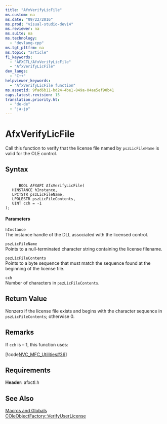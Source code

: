 ```yaml
---
title: "AfxVerifyLicFile"
ms.custom: na
ms.date: "09/22/2016"
ms.prod: "visual-studio-dev14"
ms.reviewer: na
ms.suite: na
ms.technology: 
  - "devlang-cpp"
ms.tgt_pltfrm: na
ms.topic: "article"
f1_keywords: 
  - "AFXCTL/AfxVerifyLicFile"
  - "AfxVerifyLicFile"
dev_langs: 
  - "C++"
helpviewer_keywords: 
  - "AfxVerifyLicFile function"
ms.assetid: 9fad6b11-bd24-4be1-849a-04ae5ef90b41
caps.latest.revision: 15
translation.priority.ht: 
  - "de-de"
  - "ja-jp"
---
```

# AfxVerifyLicFile
Call this function to verify that the license file named by `pszLicFileName` is valid for the OLE control.  
  
## Syntax  
  
```  
  
      BOOL AFXAPI AfxVerifyLicFile(  
   HINSTANCE hInstance,  
   LPCTSTR pszLicFileName,  
   LPOLESTR pszLicFileContents,  
   UINT cch = -1   
);  
```  
  
#### Parameters  
 `hInstance`  
 The instance handle of the DLL associated with the licensed control.  
  
 `pszLicFileName`  
 Points to a null-terminated character string containing the license filename.  
  
 `pszLicFileContents`  
 Points to a byte sequence that must match the sequence found at the beginning of the license file.  
  
 `cch`  
 Number of characters in `pszLicFileContents`.  
  
## Return Value  
 Nonzero if the license file exists and begins with the character sequence in `pszLicFileContents`; otherwise 0.  
  
## Remarks  
 If `cch` is – 1, this function uses:  
  
 [!code[NVC_MFC_Utilities#36](../VS_csharp/codesnippet/CPP/afxverifylicfile_1.cpp)]  
  
## Requirements  
 **Header:** afxctl.h  
  
## See Also  
 [Macros and Globals](../VS_csharp/mfc-macros-and-globals.md)   
 [COleObjectFactory::VerifyUserLicense](../Topic/COleObjectFactory::VerifyUserLicense.md)